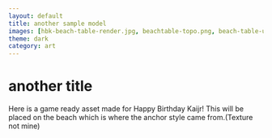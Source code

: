 ```yaml
---
layout: default
title: another sample model
images: [hbk-beach-table-render.jpg, beachtable-topo.png, beach-table-unwrap.png]
theme: dark
category: art
---
```


# another title

Here is a game ready asset made for Happy Birthday Kaijr! This will be placed on the beach which is where the anchor style came from.(Texture not mine)
